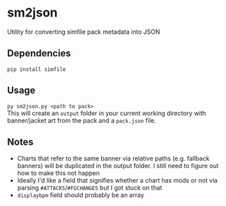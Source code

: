 # sm2json
Utility for converting simfile pack metadata into JSON  

## Dependencies  
`pip install simfile`  

## Usage  
`py sm2json.py <path to pack>`  
This will create an `output` folder in your current working directory with banner/jacket art from the pack and a `pack.json` file.

## Notes  
- Charts that refer to the same banner via relative paths (e.g. fallback banners) will be duplicated in the output folder. I still need to figure out how to make this not happen
- Ideally I'd like a field that signifies whether a chart has mods or not via parsing `#ATTACKS`/`#FGCHANGES` but I got stuck on that
- `displaybpm` field should probably be an array
